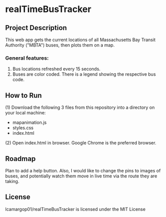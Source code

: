# realTimeBusTracker
## Project Description
This web app gets the current locations of all Massachusetts Bay Transit Authority ("MBTA") buses, then plots them on a map.
### General features:
1. Bus locations refreshed every 15 seconds.
2. Buses are color coded. There is a legend showing the respective bus code.

## How to Run
(1) Download the following 3 files from this repository into a directory on your local machine: 
<ul>
  <li>mapanimation.js</li>
  <li>styles.css</li>
  <li>index.html</li>
</ul>
(2) Open index.html in browser. Google Chrome is the preferred browser.

## Roadmap
Plan to add a help button. Also, I would like to change the pins to images of buses, and potentially watch them move in live time via the route they are taking.

## License
lcamargop01/realTimeBusTracker is licensed under the MIT License
